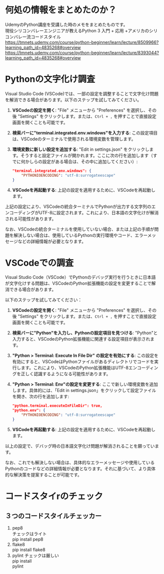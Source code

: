 # 何処の情報をまとめたのか？
UdemyのPython講座を受講した時のメモをまとめたものです。  
現役シリコンバレーエンジニアが教えるPython 3 入門 + 応用 +アメリカのシリコンバレー流コードスタイル  
https://tmnets.udemy.com/course/python-beginner/learn/lecture/8509966?learning_path_id=4835268#overview
https://tmnets.udemy.com/course/python-beginner/learn/lecture/8393044?learning_path_id=4835268#overview

# Pythonの文字化け調査
Visual Studio Code (VSCode)では、一部の設定を調整することで文字化け問題を解消できる場合があります。以下のステップを試してみてください。

1. **VSCodeの設定を開く**: "File" メニューから "Preferences" を選択し、その後 "Settings" をクリックします。または、`Ctrl + ,` を押すことで直接設定画面を開くことも可能です。

2. **検索バーに"terminal.integrated.env.windows"を入力する**: この設定項目は、VSCodeのターミナルで使用される環境変数を管理します。

3. **環境変数に新しい設定を追加する**: "Edit in settings.json" をクリックします。そうすると設定ファイルが開かれます。ここに次の行を追加します（すでに何かしらの設定がある場合は、その中に追加してください）:

    ```json
    "terminal.integrated.env.windows": {
        "PYTHONIOENCODING": "utf-8:surrogateescape"
    }
    ```

4. **VSCodeを再起動する**: 上記の設定を適用するために、VSCodeを再起動します。

上記の設定により、VSCodeの統合ターミナルでPythonが出力する文字列のエンコーディングがUTF-8に設定されます。これにより、日本語の文字化けが解消される可能性があります。

なお、VSCodeの統合ターミナルを使用していない場合、または上記の手順が問題を解決しない場合は、使用しているPythonの実行環境やコード、エラーメッセージなどの詳細情報が必要となります。


# VSCodeでの調査
Visual Studio Code（VSCode）でPythonのデバッグ実行を行うときに日本語が文字化けする問題は、VSCodeのPython拡張機能の設定を変更することで解消できる場合があります。

以下のステップを試してみてください：

1. **VSCodeの設定を開く**: "File" メニューから "Preferences" を選択し、その後 "Settings" をクリックします。または、`Ctrl + ,` を押すことで直接設定画面を開くことも可能です。

2. **検索バーに"Python"を入力し、Pythonの設定項目を見つける**: "Python"と入力すると、VSCodeのPython拡張機能に関連する設定項目が表示されます。

3. **"Python > Terminal: Execute In File Dir" の設定を有効にする**: この設定を有効にすると、VSCodeはPythonファイルがあるディレクトリでコードを実行します。これにより、VSCodeのPython拡張機能はUTF-8エンコーディングを正しく認識するようになる可能性があります。

4. **"Python > Terminal: Env"の設定を変更する**: ここで新しい環境変数を追加します。具体的には、「Edit in settings.json」をクリックして設定ファイルを開き、次の行を追加します:

    ```json
    "python.terminal.executeInFileDir": true,
    "python.env": {
        "PYTHONIOENCODING": "utf-8:surrogateescape"
    }
    ```

5. **VSCodeを再起動する**: 上記の設定を適用するために、VSCodeを再起動します。

以上の設定で、デバッグ時の日本語文字化け問題が解消されることを願っています。

なお、これでも解決しない場合は、具体的なエラーメッセージや使用しているPythonのコードなどの詳細情報が必要となります。それに基づいて、より具体的な解決策を提案することが可能です。


# コードスタイrのチェック
## ３つのコードスタイルチェッカー
1. pep8  
チェックはライト  
pip install pep8
1. flake8  
pip install flake8
1. pylint
チェックは厳しい  
pip install  
pylint
